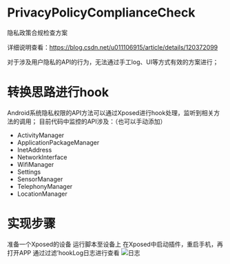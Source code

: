# PrivacyPolicyComplianceCheck
隐私政策合规检查方案

详细说明查看：https://blog.csdn.net/u011106915/article/details/120372099

对于涉及用户隐私的API的行为，无法通过手工log、UI等方式有效的方案进行；
# 转换思路进行hook
Android系统隐私权限的API方法可以通过Xposed进行hook处理，监听到相关方法的调用；
目前代码中监控的API涉及：（也可以手动添加）
- ActivityManager
- ApplicationPackageManager
- InetAddress
- NetworkInterface
- WifiManager
- Settings
- SensorManager
- TelephonyManager
- LocationManager

# 实现步骤
准备一个Xposed的设备
运行脚本至设备上
在Xposed中启动插件，重启手机，再打开APP
通过过滤’hookLog日志进行查看
![日志](https://img-blog.csdnimg.cn/fe116e9ab8b04e4c8dc48d92d36f3d6e.png)
